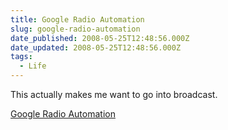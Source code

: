 ```yaml
---
title: Google Radio Automation
slug: google-radio-automation
date_published: 2008-05-25T12:48:56.000Z
date_updated: 2008-05-25T12:48:56.000Z
tags:
  - Life
---
```


This actually makes me want to go into broadcast.

[Google Radio Automation](http://www.google.com/radioautomation/)
